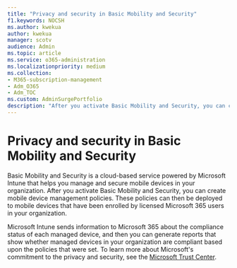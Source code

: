 ```yaml
---
title: "Privacy and security in Basic Mobility and Security"   
f1.keywords: NOCSH                
ms.author: kwekua      
author: kwekua   
manager: scotv 
audience: Admin 
ms.topic: article 
ms.service: o365-administration 
ms.localizationpriority: medium 
ms.collection:                  
- M365-subscription-management
- Adm_O365
- Adm_TOC
ms.custom: AdminSurgePortfolio
description: "After you activate Basic Mobility and Security, you can create mobile device management policies."  
---
```


# Privacy and security in Basic Mobility and Security

Basic Mobility and Security is a cloud-based service powered by Microsoft Intune that helps you manage and secure mobile devices in your organization. After you activate Basic Mobility and Security, you can create mobile device management policies. These policies can then be deployed to mobile devices that have been enrolled by licensed Microsoft 365 users in your organization.

Microsoft Intune sends information to Microsoft 365 about the compliance status of each managed device, and then you can generate reports that show whether managed devices in your organization are compliant based upon the policies that were set. To learn more about Microsoft's commitment to the privacy and security, see the [Microsoft Trust Center](https://www.microsoft.com/trust-center).